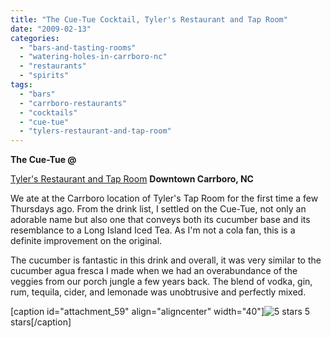 ```yaml
---
title: "The Cue-Tue Cocktail, Tyler's Restaurant and Tap Room"
date: "2009-02-13"
categories: 
  - "bars-and-tasting-rooms"
  - "watering-holes-in-carrboro-nc"
  - "restaurants"
  - "spirits"
tags: 
  - "bars"
  - "carrboro-restaurants"
  - "cocktails"
  - "cue-tue"
  - "tylers-restaurant-and-tap-room"
---
```


**The Cue-Tue @**

[Tyler's Restaurant and Tap Room](http://www.thegourmez.com/gourmez/restaurants/review.php?id=29&type=) **Downtown Carrboro, NC**

We ate at the Carrboro location of Tyler's Tap Room for the first time a few Thursdays ago. From the drink list, I settled on the Cue-Tue, not only an adorable name but also one that conveys both its cucumber base and its resemblance to a Long Island Iced Tea. As I'm not a cola fan, this is a definite improvement on the original.

The cucumber is fantastic in this drink and overall, it was very similar to the cucumber agua fresca I made when we had an overabundance of the veggies from our porch jungle a few years back. The blend of vodka, gin, rum, tequila, cider, and lemonade was unobtrusive and perfectly mixed.

\[caption id="attachment\_59" align="aligncenter" width="40"\]![5 stars](http://s3.amazonaws.com/thegourmez-wpmedia/2009/02/rating_truffle1.gif "rating_truffle1") 5 stars\[/caption\]
